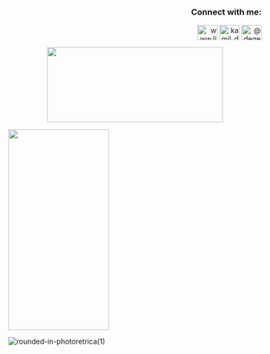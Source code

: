 <h3 align="right">Connect with me:</h3>
<p align="right">
<a href="https://linkedin.com/in/kamil-degerliyurt" target="blank"><img align="center" src="https://raw.githubusercontent.com/rahuldkjain/github-profile-readme-generator/master/src/images/icons/Social/linked-in-alt.svg" alt="www.linkedin.com/in/kamil-degerliyurt" height="30" width="40" /></a>
<a href="https://instagram.com/kamil_degerliyurt" target="blank"><img align="center" src="https://raw.githubusercontent.com/rahuldkjain/github-profile-readme-generator/master/src/images/icons/Social/instagram.svg" alt="kamil_degerliyurt" height="30" width="40" /></a>
<a href="https://medium.com/@degerliyurtkamil" target="blank"><img align="center" src="https://raw.githubusercontent.com/rahuldkjain/github-profile-readme-generator/master/src/images/icons/Social/medium.svg" alt="@degerliyurtkamil" height="30" width="40" /></a>
</p>



<p align="center">
  <img width="350" height="150" src="https://github.com/kamildegerliyurt/CurrencyApp/assets/139812195/5b3dc996-d003-40c0-8471-3bf8d1c4872f">
</p>



<img src="https://github.com/kamildegerliyurt/CurrencyApp/assets/139812195/b8e515b2-7bbd-44d7-b715-227bd52970f2" width="200" height="400" />


![rounded-in-photoretrica(1)](https://github.com/kamildegerliyurt/CurrencyApp/assets/139812195/b8e515b2-7bbd-44d7-b715-227bd52970f2)

